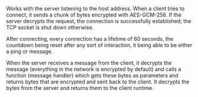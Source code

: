 Works with the server listening to the host address. When a client tries to connect, it sends a chunk of bytes encrypted with AES-GCM-256. If the server decrypts the request, the connection is successfully established; the TCP socket is shut down otherwise.

After connecting, every connection has a lifetime of 60 seconds, the countdown being reset after any sort of interaction, it being able to be either a ping or message.

When the server receives a message from the client, it decrypts the message (everything in the network is encrypted by default) and calls a function (message handler) which gets these bytes as parameters and returns bytes that are encrypted and sent back to the client. It decrypts the bytes from the server and returns them to the client runtime.